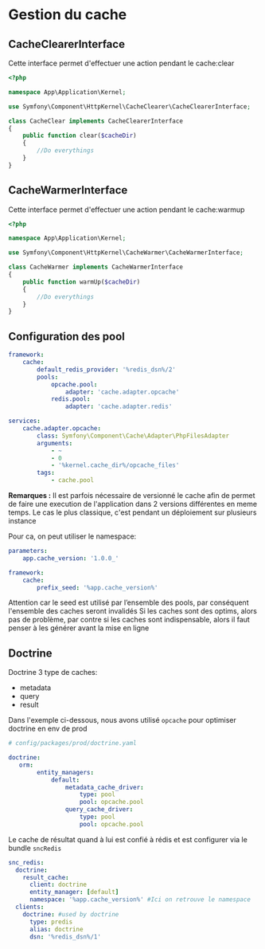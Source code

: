 Gestion du cache
================

CacheClearerInterface
---------------------

Cette interface permet d'effectuer une action pendant le cache:clear

```php
<?php

namespace App\Application\Kernel;

use Symfony\Component\HttpKernel\CacheClearer\CacheClearerInterface;

class CacheClear implements CacheClearerInterface
{
    public function clear($cacheDir)
    {
        //Do everythings
    }
}
```

CacheWarmerInterface
--------------------

Cette interface permet d'effectuer une action pendant le cache:warmup

```php
<?php

namespace App\Application\Kernel;

use Symfony\Component\HttpKernel\CacheWarmer\CacheWarmerInterface;

class CacheWarmer implements CacheWarmerInterface
{
    public function warmUp($cacheDir)
    {
        //Do everythings
    }
}
```

Configuration des pool
----------------------

```yaml
framework:
    cache:
        default_redis_provider: '%redis_dsn%/2'
        pools:
            opcache.pool:
                adapter: 'cache.adapter.opcache'
            redis.pool:
                adapter: 'cache.adapter.redis'

services:
    cache.adapter.opcache:
        class: Symfony\Component\Cache\Adapter\PhpFilesAdapter
        arguments:
            - ~
            - 0
            - '%kernel.cache_dir%/opcache_files'
        tags:
            - cache.pool
```

**Remarques :** Il est parfois nécessaire de versionné le cache afin de permet de faire une execution de l'application dans 2 versions différentes en meme temps.
Le cas le plus classique, c'est pendant un déploiement sur plusieurs instance

Pour ca, on peut utiliser le namespace:

```yaml
parameters:
    app.cache_version: '1.0.0_'

framework:
    cache:
        prefix_seed: '%app.cache_version%'
```

Attention car le seed est utilisé par l’ensemble des pools, par conséquent l'ensemble des caches seront invalidés
Si les caches sont des optims, alors pas de problème, par contre si les caches sont indispensable, alors il faut penser à les générer avant la mise en ligne 

Doctrine
--------

Doctrine 3 type de caches:
- metadata
- query
- result

Dans l'exemple ci-dessous, nous avons utilisé `opcache` pour optimiser doctrine en env de prod 

```yaml
# config/packages/prod/doctrine.yaml

doctrine:
   orm:
        entity_managers:
            default:
                metadata_cache_driver:
                    type: pool
                    pool: opcache.pool
                query_cache_driver:
                    type: pool
                    pool: opcache.pool
```

Le cache de résultat quand à lui est confié à rédis et est configurer via le bundle `sncRedis` 

```yaml
snc_redis:
  doctrine:
    result_cache:
      client: doctrine
      entity_manager: [default]
      namespace: '%app.cache_version%' #Ici on retrouve le namespace
  clients:
    doctrine: #used by doctrine
      type: predis
      alias: doctrine
      dsn: '%redis_dsn%/1'
```